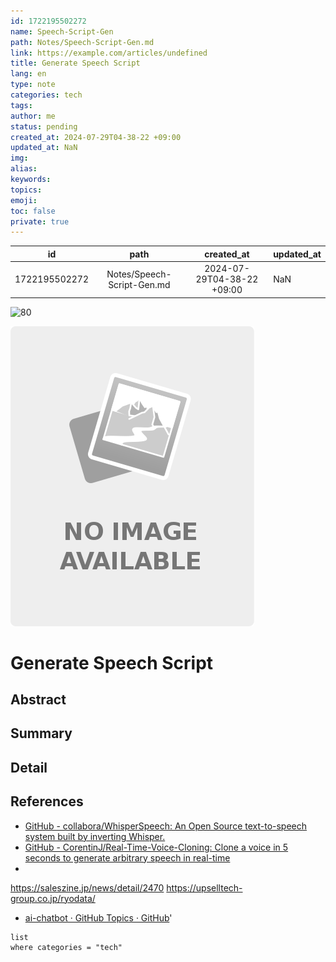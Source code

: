 ```yaml
---
id: 1722195502272
name: Speech-Script-Gen
path: Notes/Speech-Script-Gen.md
link: https://example.com/articles/undefined
title: Generate Speech Script
lang: en
type: note
categories: tech
tags: 
author: me
status: pending
created_at: 2024-07-29T04-38-22 +09:00
updated_at: NaN
img: 
alias: 
keywords: 
topics: 
emoji: 
toc: false
private: true
---
```


|                id                |              path              |                      created_at                      | updated_at                                                 |
| :------------------------------: | :----------------------------: | :--------------------------------------------------: | ---------------------------------------------------------- |
| 1722195502272 | Notes/Speech-Script-Gen.md | 2024-07-29T04-38-22 +09:00 | NaN |

![80](logo.png)

![%|200](noimage.png)

# Generate Speech Script


## Abstract



## Summary



## Detail



## References


- [GitHub - collabora/WhisperSpeech: An Open Source text-to-speech system built by inverting Whisper.](https://github.com/collabora/whisperspeech)
- [GitHub - CorentinJ/Real-Time-Voice-Cloning: Clone a voice in 5 seconds to generate arbitrary speech in real-time](https://github.com/CorentinJ/Real-Time-Voice-Cloning)
- 
https://saleszine.jp/news/detail/2470
https://upselltech-group.co.jp/ryodata/
- [ai-chatbot · GitHub Topics · GitHub](https://github.com/topics/ai-chatbot)'



```dataview
list
where categories = "tech"
```
